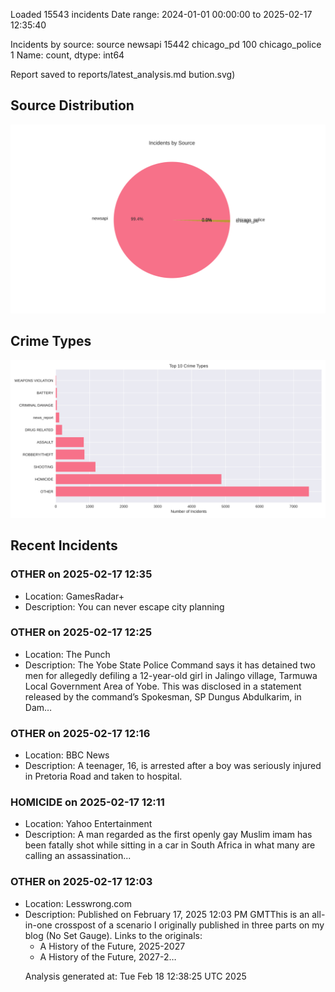 
Loaded 15543 incidents
Date range: 2024-01-01 00:00:00 to 2025-02-17 12:35:40

Incidents by source:
source
newsapi           15442
chicago_pd          100
chicago_police        1
Name: count, dtype: int64

Report saved to reports/latest_analysis.md
bution.svg)

## Source Distribution
![Source Distribution](images/source_distribution.svg)

## Crime Types
![Crime Types](images/crime_types.svg)

## Recent Incidents

### OTHER on 2025-02-17 12:35
- Location: GamesRadar+
- Description: You can never escape city planning


### OTHER on 2025-02-17 12:25
- Location: The Punch
- Description: The Yobe State Police Command says it has detained two men for allegedly defiling a 12-year-old girl in Jalingo village, Tarmuwa Local Government Area of Yobe. This was disclosed in a statement released by the command’s Spokesman, SP Dungus Abdulkarim, in Dam…


### OTHER on 2025-02-17 12:16
- Location: BBC News
- Description: A teenager, 16, is arrested after a boy was seriously injured in Pretoria Road and taken to hospital.


### HOMICIDE on 2025-02-17 12:11
- Location: Yahoo Entertainment
- Description: A man regarded as the first openly gay Muslim imam has been fatally shot while sitting in a car in South Africa in what many are calling an assassination...


### OTHER on 2025-02-17 12:03
- Location: Lesswrong.com
- Description: Published on February 17, 2025 12:03 PM GMTThis is an all-in-one crosspost of a scenario I originally published in three parts on my blog (No Set Gauge). Links to the originals:<ul><li>A History of the Future, 2025-2027</li><li>A History of the Future, 2027-2…

Analysis generated at: Tue Feb 18 12:38:25 UTC 2025
